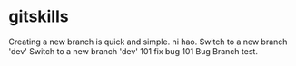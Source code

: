 # gitskills
Creating a new branch is quick and simple.
ni hao.
Switch to a new branch 'dev'
Switch to a new branch 'dev' 101
fix bug 101
Bug Branch test.
